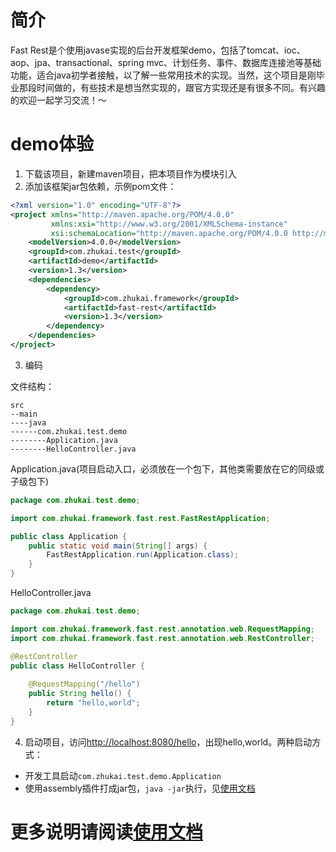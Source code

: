 # 简介
Fast Rest是个使用javase实现的后台开发框架demo，包括了tomcat、ioc、aop、jpa、transactional、spring mvc、计划任务、事件、数据库连接池等基础功能，适合java初学者接触，以了解一些常用技术的实现。当然，这个项目是刚毕业那段时间做的，有些技术是想当然实现的，跟官方实现还是有很多不同。有兴趣的欢迎一起学习交流！～

# demo体验
1. 下载该项目，新建maven项目，把本项目作为模块引入
2. 添加该框架jar包依赖，示例pom文件：
```xml
<?xml version="1.0" encoding="UTF-8"?>
<project xmlns="http://maven.apache.org/POM/4.0.0"
         xmlns:xsi="http://www.w3.org/2001/XMLSchema-instance"
         xsi:schemaLocation="http://maven.apache.org/POM/4.0.0 http://maven.apache.org/xsd/maven-4.0.0.xsd">
    <modelVersion>4.0.0</modelVersion>
    <groupId>com.zhukai.test</groupId>
    <artifactId>demo</artifactId>
    <version>1.3</version>
    <dependencies>
        <dependency>
            <groupId>com.zhukai.framework</groupId>
            <artifactId>fast-rest</artifactId>
            <version>1.3</version>
        </dependency>
    </dependencies>
</project>
```
3. 编码

文件结构：
```$xslt
src
--main
----java
------com.zhukai.test.demo
--------Application.java
--------HelloController.java
```
Application.java(项目启动入口，必须放在一个包下，其他类需要放在它的同级或子级包下)
```java
package com.zhukai.test.demo;

import com.zhukai.framework.fast.rest.FastRestApplication;

public class Application {
    public static void main(String[] args) {
        FastRestApplication.run(Application.class);
    }
}
```
HelloController.java
```java
package com.zhukai.test.demo;

import com.zhukai.framework.fast.rest.annotation.web.RequestMapping;
import com.zhukai.framework.fast.rest.annotation.web.RestController;

@RestController
public class HelloController {
    
    @RequestMapping("/hello")
    public String hello() {
        return "hello,world";
    }
}
```
4. 启动项目，访问[http://localhost:8080/hello](http://localhost:8080/hello)，出现hello,world。两种启动方式：
+ 开发工具启动`com.zhukai.test.demo.Application` 
+ 使用assembly插件打成jar包，`java -jar`执行，见[使用文档](https://github.com/novicezk/fast-rest/wiki#user-content-1-java--jar命令启动项目)
   
# 更多说明请阅读[使用文档](https://github.com/novicezk/fast-rest/wiki)
